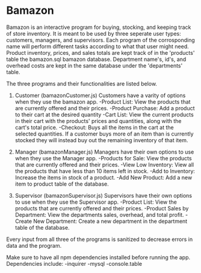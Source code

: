 # Bamazon
Bamazon is an interactive program for buying, stocking, and keeping track of store inventory. It is meant to be used by three seperate user types: customers, managers, and supervisors. Each program of the corrosponding name will perform different tasks according to what that user might need. Product inventory, prices, and sales totals are kept track of in the 'products' table the bamazon.sql bamazon database. Department name's, id's, and overhead costs are kept in the same database under the 'departments' table. 

The three programs and their functionalities are listed below.

1. Customer (bamazonCustomer.js)
Customers have a varity of options when they use the bamazon app.
    -Product List: View the products that are currently offered and their prices.
    -Product Purchase: Add a product to their cart at the desired quantity
    -Cart List: View the current products in their cart with the products' prices and quantities, along with the cart's total price.
    -Checkout: Buys all the items in the cart at the selected quantities. If a customer buys more of an item than is currently stocked they will instead buy out the remaining inventory of that item.

2. Manager (bamazonManager.js)
Managers have their own options to use when they use the Manager app.
    -Products for Sale: View the products that are currently offered and their prices.
    -View Low Inventory: View all the products that have less than 10 items left in stock.
    -Add to Inventory: Increase the items in stock of a product.
    -Add New Product: Add a new item to product table of the database.

3. Supervisor (bamazonSupervisor.js)
Supervisors have their own options to use when they use the Supervisor app.
    -Product List: View the products that are currently offered and their prices.
    -Product Sales by Department: View the departments sales, overhead, and total profit.
    -Create New Department: Create a new department in the department table of the database.

Every input from all three of the programs is sanitized to decrease errors in data and the program.

Make sure to have all npm dependencies installed before running the app.
Dependencies include: 
    -inquirer 
    -mysql 
    -console.table
    